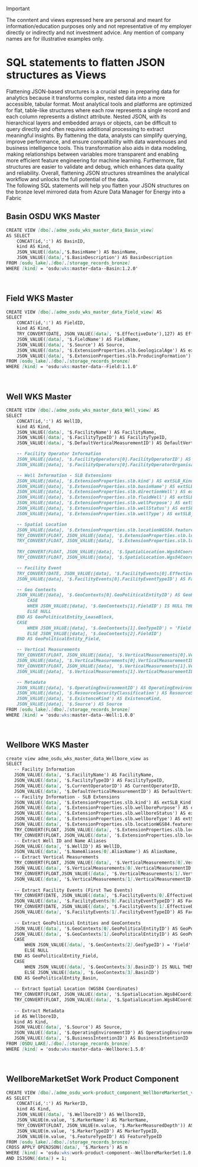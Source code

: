 > [!IMPORTANT]  
> The conntent and views expressed here are personal and meant for information/education purposes only and not representative of my employer directly or indirectly and not investment advice. Any mention of company names are for illustrative examples only.
> 
# SQL statements to flatten JSON structures as Views
Flattening JSON-based structures is a crucial step in preparing data for analytics because it transforms complex, nested data into a more accessible, tabular format. Most analytical tools and platforms are optimized for flat, table-like structures where each row represents a single record and each column represents a distinct attribute. Nested JSON, with its hierarchical layers and embedded arrays or objects, can be difficult to query directly and often requires additional processing to extract meaningful insights. By flattening the data, analysts can simplify querying, improve performance, and ensure compatibility with data warehouses and business intelligence tools. This transformation also aids in data modeling, making relationships between variables more transparent and enabling more efficient feature engineering for machine learning. Furthermore, flat structures are easier to validate and debug, which enhances data quality and reliability. Overall, flattening JSON structures streamlines the analytical workflow and unlocks the full potential of the data.
<br>
The following SQL statements will help you flatten your JSON structures on the bronze level mirrored data from Azure Data Manager for Energy into a Fabric
<br>

## Basin OSDU WKS Master

```markdown
CREATE VIEW [dbo].[adme_osdu_wks_master_data_Basin_view]
AS SELECT
    CONCAT(id,':') AS BasinID,
    kind AS Kind,
    JSON_VALUE([data],'$.BasinName') AS BasinName,
    JSON_VALUE([data],'$.BasinDescription') AS BasinDescription
FROM [osdu_lake].[dbo].[storage_records_bronze]
WHERE [kind] = 'osdu:wks:master-data--Basin:1.2.0'
```

<br>

## Field WKS Master

```markdown
CREATE VIEW [dbo].[adme_osdu_wks_master_data_Field_view] AS
SELECT
    CONCAT(id,':') AS FieldID,
    kind AS Kind,
    TRY_CONVERT(DATE, JSON_VALUE([data], '$.EffectiveDate'),127) AS EffectiveDate,
    JSON_VALUE([data], '$.FieldName') AS FieldName,
    JSON_VALUE([data], '$.Source') AS Source,
    JSON_VALUE([data], '$.ExtensionProperties.slb.GeologicalAge') AS extSLB_GeologicalAge,
    JSON_VALUE([data], '$.ExtensionProperties.slb.ProducingFormation') AS extSLB_ProducingFormation
FROM [osdu_lake].[dbo].[storage_records_bronze]
WHERE [kind] = 'osdu:wks:master-data--Field:1.1.0'
```

<br>

## Well WKS Master

```markdown
CREATE VIEW [dbo].[adme_osdu_wks_master_data_Well_view] AS
SELECT
    CONCAT(id,':') AS WellID,
    kind AS Kind,
    JSON_VALUE([data], '$.FacilityName') AS FacilityName,
    JSON_VALUE([data], '$.FacilityTypeID') AS FacilityTypeID,
    JSON_VALUE([data], '$.DefaultVerticalMeasurementID') AS DefaultVerticalMeasurementID,

    -- Facility Operator Information
    JSON_VALUE([data], '$.FacilityOperators[0].FacilityOperatorID') AS FacilityOperatorID,
    JSON_VALUE([data], '$.FacilityOperators[0].FacilityOperatorOrganisationID') AS FacilityOperatorOrganisationID,

    -- Well Information - SLB Extensions
    JSON_VALUE([data], '$.ExtensionProperties.slb.kind') AS extSLB_Kind,
    JSON_VALUE([data], '$.ExtensionProperties.slb.basinName') AS extSLB_BasinName,
    JSON_VALUE([data], '$.ExtensionProperties.slb.directionWell') AS extSLB_DirectionWell,
    JSON_VALUE([data], '$.ExtensionProperties.slb.fluidWell') AS extSLB_FluidWell,
    JSON_VALUE([data], '$.ExtensionProperties.slb.wellPurpose') AS extSLB_WellPurpose,
    JSON_VALUE([data], '$.ExtensionProperties.slb.wellStatus') AS extSLB_WellStatus,
    JSON_VALUE([data], '$.ExtensionProperties.slb.wellType') AS extSLB_WellType,

    -- Spatial Location
    JSON_VALUE([data], '$.ExtensionProperties.slb.locationWGS84.features[0].geometry.type') AS GeometryType,
    TRY_CONVERT(FLOAT, JSON_VALUE([data], '$.ExtensionProperties.slb.locationWGS84.features[0].geometry.coordinates[0]')) AS Longitude,
    TRY_CONVERT(FLOAT, JSON_VALUE([data], '$.ExtensionProperties.slb.locationWGS84.features[0].geometry.coordinates[1]')) AS Latitude,
    
    TRY_CONVERT(FLOAT, JSON_VALUE([data], '$.SpatialLocation.Wgs84Coordinates.features[0].geometry.coordinates[0]')) AS SpatialLongitude,
    TRY_CONVERT(FLOAT, JSON_VALUE([data], '$.SpatialLocation.Wgs84Coordinates.features[0].geometry.coordinates[1]')) AS SpatialLatitude,

    -- Facility Event
    TRY_CONVERT(DATE, JSON_VALUE([data], '$.FacilityEvents[0].EffectiveDateTime'), 127) AS FacilityEventDate_Spud,
    JSON_VALUE([data], '$.FacilityEvents[0].FacilityEventTypeID') AS FacilityEventType_Spud,

    -- Geo Contexts
    JSON_VALUE([data], '$.GeoContexts[0].GeoPoliticalEntityID') AS GeoPoliticalEntity_Country,
        CASE 
        WHEN JSON_VALUE([data], '$.GeoContexts[1].FieldID') IS NULL THEN JSON_VALUE([data], '$.GeoContexts[1].GeoPoliticalEntityID') 
        ELSE NULL
    END AS GeoPoliticalEntity_LeaseBlock,
    CASE 
        WHEN JSON_VALUE([data], '$.GeoContexts[1].GeoTypeID') = 'Field' THEN JSON_VALUE([data], '$.GeoContexts[1].FieldID')
        ELSE JSON_VALUE([data], '$.GeoContexts[2].FieldID')
    END AS GeoPoliticalEntity_Field,

    -- Vertical Measurements
    TRY_CONVERT(FLOAT, JSON_VALUE([data], '$.VerticalMeasurements[0].VerticalMeasurement')) AS VerticalMeasurement_REF,
    JSON_VALUE([data], '$.VerticalMeasurements[0].VerticalMeasurementID') AS VerticalMeasurementID_REF,
    TRY_CONVERT(FLOAT, JSON_VALUE([data], '$.VerticalMeasurements[1].VerticalMeasurement')) AS VerticalMeasurement_WH_ELEV,
    JSON_VALUE([data], '$.VerticalMeasurements[1].VerticalMeasurementID') AS VerticalMeasurementID_ELEV,

    -- Metadata
    JSON_VALUE([data], '$.OperatingEnvironmentID') AS OperatingEnvironmentID,
    JSON_VALUE([data], '$.ResourceSecurityClassification') AS ResourceSecurityClassification,
    JSON_VALUE([data], '$.ExistenceKind') AS ExistenceKind,
    JSON_VALUE([data], '$.Source') AS Source
FROM [osdu_lake].[dbo].[storage_records_bronze]
WHERE [kind] = 'osdu:wks:master-data--Well:1.0.0'
```

<br>

## Wellbore WKS Master

```markdown
create view adme_osdu_wks_master_data_Wellbore_view as
SELECT
   -- Facility Information
   JSON_VALUE([data], '$.FacilityName') AS FacilityName,
   JSON_VALUE([data], '$.FacilityTypeID') AS FacilityTypeID,
   JSON_VALUE([data], '$.CurrentOperatorID') AS CurrentOperatorID,
   JSON_VALUE([data], '$.DefaultVerticalMeasurementID') AS DefaultVerticalMeasurementID,
   -- Facility Information - SLB Extensions
   JSON_VALUE([data], '$.ExtensionProperties.slb.kind') AS extSLB_Kind,
   JSON_VALUE([data], '$.ExtensionProperties.slb.wellborePurpose') AS extSLB_WellborePurpose,
   JSON_VALUE([data], '$.ExtensionProperties.slb.wellboreStatus') AS extSLB_WellboreStatus,
   JSON_VALUE([data], '$.ExtensionProperties.slb.wellboreType') AS extSLB_WellboreType,
   JSON_VALUE([data], '$.ExtensionProperties.slb.locationWGS84.features[0].geometry.type') AS extSLB_GeometryType,
   TRY_CONVERT(FLOAT, JSON_VALUE([data], '$.ExtensionProperties.slb.locationWGS84.features[0].geometry.coordinates[0]')) AS extSLB_Longitude,
   TRY_CONVERT(FLOAT, JSON_VALUE([data], '$.ExtensionProperties.slb.locationWGS84.features[0].geometry.coordinates[1]')) AS extSLB_Latitude,
   -- Extract Well ID and Name Aliases
   JSON_VALUE([data], '$.WellID') AS WellID,
   JSON_VALUE([data], '$.NameAliases[0].AliasName') AS AliasName,
   -- Extract Vertical Measurements
   TRY_CONVERT(FLOAT, JSON_VALUE([data], '$.VerticalMeasurements[0].VerticalMeasurement')) AS VerticalMeasurement_REF,
   JSON_VALUE([data], '$.VerticalMeasurements[0].VerticalMeasurementID') AS VerticalMeasurementID1,
   TRY_CONVERT(FLOAT,JSON_VALUE([data], '$.VerticalMeasurements[1].VerticalMeasurement')) AS VerticalMeasurement_TotalDepth,
   JSON_VALUE([data], '$.VerticalMeasurements[1].VerticalMeasurementID') AS VerticalMeasurementID2,
 
   -- Extract Facility Events (First Two Events)
   TRY_CONVERT(DATE, JSON_VALUE([data], '$.FacilityEvents[0].EffectiveDateTime'), 127) AS FacilityEventDate_Spud,
   JSON_VALUE([data], '$.FacilityEvents[0].FacilityEventTypeID') AS FacilityEvent1Type,
   TRY_CONVERT(DATE, JSON_VALUE([data], '$.FacilityEvents[1].EffectiveDateTime'), 127) AS FacilityEventDate_Completion,
   JSON_VALUE([data], '$.FacilityEvents[1].FacilityEventTypeID') AS FacilityEvent2Type,
 
   -- Extract GeoPolitical Entities and GeoContexts
   JSON_VALUE([data], '$.GeoContexts[0].GeoPoliticalEntityID') AS GeoPoliticalEntity_Country,
   JSON_VALUE([data], '$.GeoContexts[1].GeoPoliticalEntityID') AS GeoPoliticalEntity_LeaseBlock,
   CASE 
       WHEN JSON_VALUE([data], '$.GeoContexts[2].GeoTypeID') = 'Field' THEN JSON_VALUE([data], '$.GeoContexts[2].FieldID')
       ELSE NULL
   END AS GeoPoliticalEntity_Field,
   CASE 
       WHEN JSON_VALUE([data], '$.GeoContexts[3].BasinID') IS NULL THEN JSON_VALUE([data], '$.GeoContexts[2].BasinID')
       ELSE JSON_VALUE([data], '$.GeoContexts[3].BasinID')
   END AS GeoPoliticalEntity_Basin,
 
   -- Extract Spatial Location (WGS84 Coordinates)
   TRY_CONVERT(FLOAT, JSON_VALUE([data], '$.SpatialLocation.Wgs84Coordinates.features[0].geometry.coordinates[0]')) AS SpatialLongitude,
   TRY_CONVERT(FLOAT, JSON_VALUE([data], '$.SpatialLocation.Wgs84Coordinates.features[0].geometry.coordinates[1]')) AS SpatialLatitude,
 
   -- Extract Metadata
   id AS WellboreID,
   kind AS Kind,
   JSON_VALUE([data], '$.Source') AS Source,
   JSON_VALUE([data], '$.OperatingEnvironmentID') AS OperatingEnvironmentID,
   JSON_VALUE([data], '$.BusinessIntentionID') AS BusinessIntentionID
FROM [OSDU_LAKE].[dbo].[storage_records_bronze]
WHERE [kind] = 'osdu:wks:master-data--Wellbore:1.5.0'
```

<br>

## WellboreMarketSet Work Product Component

```markdown
CREATE VIEW [dbo].[adme_osdu_work-product_component_WellboreMarkerSet_view]
AS SELECT
    CONCAT(id,':') AS MarkerID,
    kind AS Kind,
    JSON_VALUE([data], '$.WellboreID') AS WellboreID,
    JSON_VALUE(m.value, '$.MarkerName') AS MarkerName,
    TRY_CONVERT(FLOAT, JSON_VALUE(m.value, '$.MarkerMeasuredDepth')) AS MarkerMeasuredDepth,
    JSON_VALUE(m.value, '$.MarkerTypeID') AS MarkerTypeID,
    JSON_VALUE(m.value, '$.FeatureTypeID') AS FeatureTypeID
FROM [osdu_lake].[dbo].[storage_records_bronze]
CROSS APPLY OPENJSON([data], '$.Markers') AS m
WHERE [kind] = 'osdu:wks:work-product-component--WellboreMarkerSet:1.0.0'
AND ISJSON([data]) = 1;
```

